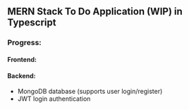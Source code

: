 ## MERN Stack To Do Application (WIP) in Typescript

### Progress:

#### Frontend:

#### Backend:

-   MongoDB database (supports user login/register)
-   JWT login authentication
